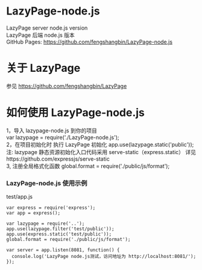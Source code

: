# LazyPage-node.js

LazyPage server node.js version  
LazyPage 后端 node.js 版本  
GitHub Pages: https://github.com/fengshangbin/LazyPage-node.js

# 关于 LazyPage

参见 https://github.com/fengshangbin/LazyPage

# 如何使用 LazyPage-node.js

1，导入 lazypage-node.js 到你的项目  
var lazypage = require('./LazyPage-node.js');  
2，在项目初始化时 执行 LazyPage 初始化 app.use(lazypage.static('public'));  
注: lazypage 静态资源初始化入口代码采用 serve-static（express.static） 详见https://github.com/expressjs/serve-static  
3, 注册全局格式化函数 global.format = require('./public/js/format');

### LazyPage-node.js 使用示例

test/app.js

```
var express = require('express');
var app = express();

var lazypage = require('..');
app.use(lazypage.filter('test/public'));
app.use(express.static('test/public'));
global.format = require('./public/js/format');

var server = app.listen(8081, function() {
  console.log('LazyPage node.js测试，访问地址为 http://localhost:8081/');
});
```
